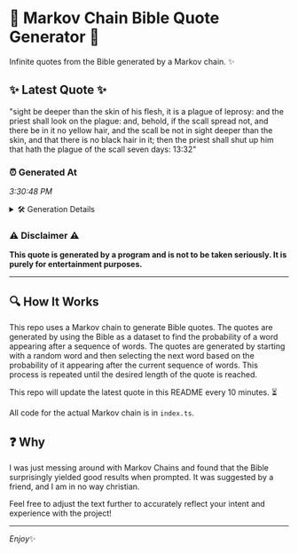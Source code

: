 # 📖 Markov Chain Bible Quote Generator 📖

Infinite quotes from the Bible generated by a Markov chain. ✨

## ✨ Latest Quote ✨
"sight be deeper than the skin of his flesh, it is a plague of leprosy: and the priest shall look on the plague: and, behold, if the scall spread not, and there be in it no yellow hair, and the scall be not in sight deeper than the skin, and that there is no black hair in it; then the priest shall shut up him that hath the plague of the scall seven days: 13:32"

### ⏰ Generated At
*3:30:48 PM*

<details>
    <summary>🛠️ Generation Details</summary>
    <p>
        <strong>🌱 Seed:</strong> sight<br>
        <strong>🔄 Iterations:</strong> 74<br>
        <strong>📜 Context History:</strong><br>[ sight ]: be<br>[ sight, be ]: deeper<br>[ sight, be, deeper ]: than<br>[ sight, be, deeper, than ]: the<br>[ sight, be, deeper, than, the ]: skin<br>[ sight, be, deeper, than, the, skin ]: of<br>[ be, deeper, than, the, skin, of ]: his<br>[ deeper, than, the, skin, of, his ]: flesh,<br>[ than, the, skin, of, his, flesh, ]: it<br>[ the, skin, of, his, flesh,, it ]: is<br>[ skin, of, his, flesh,, it, is ]: a<br>[ of, his, flesh,, it, is, a ]: plague<br>[ his, flesh,, it, is, a, plague ]: of<br>[ flesh,, it, is, a, plague, of ]: leprosy:<br>[ it, is, a, plague, of, leprosy: ]: and<br>[ is, a, plague, of, leprosy:, and ]: the<br>[ a, plague, of, leprosy:, and, the ]: priest<br>[ plague, of, leprosy:, and, the, priest ]: shall<br>[ of, leprosy:, and, the, priest, shall ]: look<br>[ leprosy:, and, the, priest, shall, look ]: on<br>[ and, the, priest, shall, look, on ]: the<br>[ the, priest, shall, look, on, the ]: plague:<br>[ priest, shall, look, on, the, plague: ]: and,<br>[ shall, look, on, the, plague:, and, ]: behold,<br>[ look, on, the, plague:, and,, behold, ]: if<br>[ on, the, plague:, and,, behold,, if ]: the<br>[ the, plague:, and,, behold,, if, the ]: scall<br>[ plague:, and,, behold,, if, the, scall ]: spread<br>[ and,, behold,, if, the, scall, spread ]: not,<br>[ behold,, if, the, scall, spread, not, ]: and<br>[ if, the, scall, spread, not,, and ]: there<br>[ the, scall, spread, not,, and, there ]: be<br>[ scall, spread, not,, and, there, be ]: in<br>[ spread, not,, and, there, be, in ]: it<br>[ not,, and, there, be, in, it ]: no<br>[ and, there, be, in, it, no ]: yellow<br>[ there, be, in, it, no, yellow ]: hair,<br>[ be, in, it, no, yellow, hair, ]: and<br>[ in, it, no, yellow, hair,, and ]: the<br>[ it, no, yellow, hair,, and, the ]: scall<br>[ no, yellow, hair,, and, the, scall ]: be<br>[ yellow, hair,, and, the, scall, be ]: not<br>[ hair,, and, the, scall, be, not ]: in<br>[ and, the, scall, be, not, in ]: sight<br>[ the, scall, be, not, in, sight ]: deeper<br>[ scall, be, not, in, sight, deeper ]: than<br>[ be, not, in, sight, deeper, than ]: the<br>[ not, in, sight, deeper, than, the ]: skin,<br>[ in, sight, deeper, than, the, skin, ]: and<br>[ sight, deeper, than, the, skin,, and ]: that<br>[ deeper, than, the, skin,, and, that ]: there<br>[ than, the, skin,, and, that, there ]: is<br>[ the, skin,, and, that, there, is ]: no<br>[ skin,, and, that, there, is, no ]: black<br>[ and, that, there, is, no, black ]: hair<br>[ that, there, is, no, black, hair ]: in<br>[ there, is, no, black, hair, in ]: it;<br>[ is, no, black, hair, in, it; ]: then<br>[ no, black, hair, in, it;, then ]: the<br>[ black, hair, in, it;, then, the ]: priest<br>[ hair, in, it;, then, the, priest ]: shall<br>[ in, it;, then, the, priest, shall ]: shut<br>[ it;, then, the, priest, shall, shut ]: up<br>[ then, the, priest, shall, shut, up ]: him<br>[ the, priest, shall, shut, up, him ]: that<br>[ priest, shall, shut, up, him, that ]: hath<br>[ shall, shut, up, him, that, hath ]: the<br>[ shut, up, him, that, hath, the ]: plague<br>[ up, him, that, hath, the, plague ]: of<br>[ him, that, hath, the, plague, of ]: the<br>[ that, hath, the, plague, of, the ]: scall<br>[ hath, the, plague, of, the, scall ]: seven<br>[ the, plague, of, the, scall, seven ]: days:<br>[ plague, of, the, scall, seven, days: ]: 13:32<br>
    </p>
</details>

### ⚠️ Disclaimer ⚠️
**This quote is generated by a program and is not to be taken seriously. It is purely for entertainment purposes.**

---

## 🔍 How It Works

This repo uses a Markov chain to generate Bible quotes. The quotes are generated by using the Bible as a dataset to find the probability of a word appearing after a sequence of words. The quotes are generated by starting with a random word and then selecting the next word based on the probability of it appearing after the current sequence of words. This process is repeated until the desired length of the quote is reached.

This repo will update the latest quote in this README every 10 minutes. ⏳

All code for the actual Markov chain is in `index.ts`.

## ❓ Why

I was just messing around with Markov Chains and found that the Bible surprisingly yielded good results when prompted. 
It was suggested by a friend, and I am in no way christian.

Feel free to adjust the text further to accurately reflect your intent and experience with the project!

---

*Enjoy*✨
